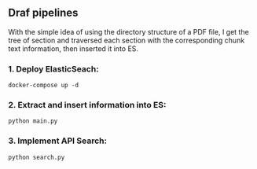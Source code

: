 ## Draf pipelines
With the simple idea of using the directory structure of a PDF file, I get the tree of section and traversed each section with the corresponding chunk text information, then inserted it into ES.
### 1. Deploy ElasticSeach: 
```docker-compose up -d```
### 2. Extract and insert information into ES:
```python main.py```
### 3. Implement API Search: 
```python search.py```
